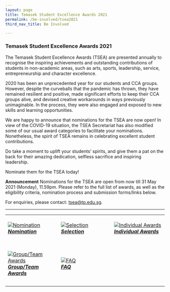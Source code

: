 ```yaml
---
layout: page
title: Temasek Student Excellence Awards 2021
permalink: /be-involved/tsea2021
third_nav_title: Be Involved

---
```

### Temasek Student Excellence Awards 2021

The Temasek Student Excellence Awards (TSEA) are presented annually to recognise the inspiring achievements and outstanding contributions of students in non-academic areas, such as arts, sports, leadership, service, entrepreneurship and character excellence.

2020 has been an unprecedented year for our students and CCA groups. However, despite the curveballs that the pandemic has thrown, they have remained resilient and positive, made significant efforts to keep their CCA groups alive, and devised creative workarounds in ways previously unimaginable. In the process, they were also engaged and exposed to new skills and learning opportunities. 

We are happy to announce that nominations for the TSEA are now open! In view of the COVID-19 situation, the TSEA Secretariat has also modified some of our usual award categories to facilitate your nominations. Nonetheless, the spirit of TSEA remains in celebrating excellent student contributions. 

Do take a moment to uplift your students’ spirits, and give them a pat on the back for their amazing dedication, selfless sacrifice and inspiring leadership. 

Nominate them for the TSEA today! 

<b>Announcement</b>
Nominations for the TSEA are open from now till 31 May 2021 (Monday), 11.59pm. Please refer to the full list of awards, as well as the eligibility criteria, nomination process and submission forms/links below.

For enquiries, please contact: <a href="mailto:tsea@tp.edu.sg">tsea@tp.edu.sg</a>.

---
<div>
    <table>
        <tr>
            <td style="width:33%"><br>
                <a href="/tsea/nomination/">
                    <image src="{{site.baseurl}}/images/tsea-nomination.jpg" style="display:block;margin-left:auto;margin-right:auto;" alt="Nomination">
                    <h5 style="margin-top:0%">Nomination</h5>
                    </image>
                </a>
            </td>
            <td style="width:33%"><br>
                <a href="https://www.instagram.com/p/CDQDMP8laua/">
                    <image src="{{site.baseurl}}/images/tsea-selection.jpg" style="display:block;margin-left:auto;margin-right:auto;" alt="Selection">
                    <h5 style="margin-top:0%">Selection</h5>
                    </image>
                </a>
            </td>
            <td style="width:33%"><br>
                <a href="https://www.instagram.com/p/CFRKruAl7DI/">
                    <image src="{{site.baseurl}}/images/tsea-individual.jpg" style="display:block;margin-left:auto;margin-right:auto;" alt="Individual Awards">
                    <h5 style="margin-top:0%">Individual Awards</h5>
                    </image>
                </a>
            </td>
        </tr>
        <tr>
            <td style="width:33%"><br>
                <a href="https://www.instagram.com/p/CDIVTWNppAz/">
                    <image src="{{site.baseurl}}/images/tsea-group.jpg" style="display:block;margin-left:auto;margin-right:auto;" alt="Group/Team Awards">
                    <h5 style="margin-top:0%">Group/Team Awards</h5>
                    </image>
                </a>
            </td>
            <td style="width:33%"><br>
                <a href="https://www.instagram.com/p/CDQDMP8laua/">
                    <image src="{{site.baseurl}}/images/tsea-faq.jpg" style="display:block;margin-left:auto;margin-right:auto;" alt="FAQ">
                    <h5 style="margin-top:0%">FAQ</h5>
                    </image>
                </a>
            </td>
         </tr>
    </table>
</div>
